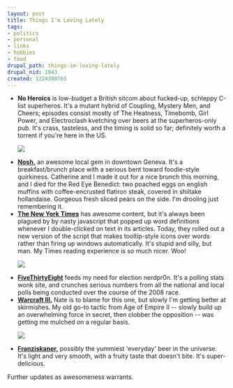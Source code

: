 ```yaml
--- 
layout: post
title: Things I'm Loving Lately
tags: 
- politics
- personal
- links
- hobbies
- food
drupal_path: things-im-loving-lately
drupal_nid: 1943
created: 1224380765
---
```

<ul>

<li><strong>No Heroics</strong> is low-budget a British sitcom about fucked-up, schleppy C-list superheros. It's a mutant hybrid of Coupling, Mystery Men, and Cheers; episodes consist mostly of The Heatness, Timebomb, Girl Power, and Electroclash kvetching over beers at the superheros-only pub. It's crass, tasteless, and the timing is solid so far; definitely worth a torrent if you're here in the US.

![](/files/heroics.jpg)

</li><li><strong><a href="http://chicago.metromix.com/restaurants/contemporary/nosh-geneva/137860/content">Nosh,</a></strong> an awesome local gem in downtown Geneva. It's a breakfast/brunch place with a serious bent toward foodie-style quirkiness. Catherine and I made it out for a nice brunch this morning, and I died for the Red Eye Benedict: two poached eggs on english muffins with coffee-encrusted flatiron steak, covered in shiitake hollandaise. Gorgeous fresh sliced pears on the side. I'm drooling just remembering it.</li>

<li><strong><a href="http://www.nytimes.com">The New York Times</a></strong> has awesome content, but it's always been plagued by by nasty javascript that popped up word definitions whenever I double-clicked on text in its articles. Today, they rolled out a new version of the script that makes tooltip-style icons over words rather than firing up windows automatically. It's stupid and silly, but man. My Times reading experience is so much nicer. Woo!



![](/files/tooltip.png)

</li>

<li><strong><a href="http://www.fivethirtyeight.com">FiveThirtyEight</a></strong> feeds my need for election nerdpr0n. It's a polling stats wonk site, and crunches serious numbers from all the national and local polls being conducted over the course of the 2008 race.</li>

<li><strong><a href="http://www.blizzard.com/us/war3/">Warcraft III.</a></strong> Nate is to blame for this one, but slowly I'm getting better at skirmishes. My old go-to tactic from Age of Empire II -- slowly build up an overwhelming force in secret, then clobber the opposition -- was getting me mulched on a regular basis.

![](/files/warcraft.jpg)

</li>

<li><strong><a href="http://www.franziskaner.com/">Franziskaner,</a></strong> possibly the yummiest 'everyday' beer in the universe. It's light and very smooth, with a fruity taste that doesn't bite. It's super-delicious.</li>

</ul>



Further updates as awesomeness warrants.
